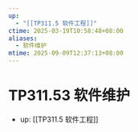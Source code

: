 ```yaml
---
up:
  - "[[TP311.5 软件工程]]"
ctime: 2025-03-19T10:58:48+08:00
aliases:
  - 软件维护
mtime: 2025-09-09T12:37:13+08:00
---
```


# TP311.53 软件维护

- up: [[TP311.5 软件工程]]
